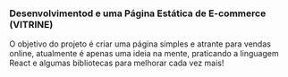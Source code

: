 ### Desenvolvimentod e uma Página Estática de E-commerce (VITRINE)
O objetivo do projeto é criar uma página simples e atrante para vendas online, atualmente é apenas uma ideia na mente, praticando a linguagem React e algumas bibliotecas para melhorar cada vez mais!

